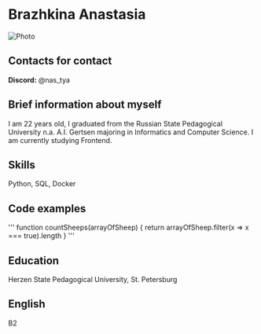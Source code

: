 # Brazhkina Anastasia

![Photo](IMG_6858.png)

## Contacts for contact
**Discord:** @nas_tya

## Brief information about myself 
I am 22 years old, I graduated from the Russian State Pedagogical University n.a. A.I. Gertsen majoring in Informatics and Computer Science. I am currently studying Frontend. 

## Skills 
Python, SQL, Docker

## Code examples

'''
function countSheeps(arrayOfSheep) {
  return arrayOfSheep.filter(x => x === true).length
}
'''

## Education
Herzen State Pedagogical University, St. Petersburg

## English 
B2
